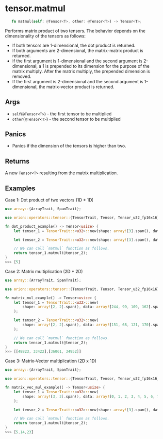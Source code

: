 # tensor.matmul

```rust 
   fn matmul(self: @Tensor<T>, other: @Tensor<T>) -> Tensor<T>;
```

Performs matrix product of two tensors.
The behavior depends on the dimensionality of the tensors as follows:
* If both tensors are 1-dimensional, the dot product is returned.
* If both arguments are 2-dimensional, the matrix-matrix product is returned.
* If the first argument is 1-dimensional and the second argument is 2-dimensional, a 1 is prepended to its dimension for the purpose of the matrix multiply. After the matrix multiply, the prepended dimension is removed.
* If the first argument is 2-dimensional and the second argument is 1-dimensional, the matrix-vector product is returned.

## Args

* `self`(`@Tensor<T>`) - the first tensor to be multiplied
* `other`(`@Tensor<T>`) - the second tensor to be multiplied

## Panics

* Panics if the dimension of the tensors is higher than two.

## Returns

A new `Tensor<T>` resulting from the matrix multiplication.

## Examples

Case 1: Dot product of two vectors (1D \* 1D)

```rust
use array::{ArrayTrait, SpanTrait};

use orion::operators::tensor::{TensorTrait, Tensor, Tensor_u32_fp16x16};

fn dot_product_example() -> Tensor<usize> {
    let tensor_1 = TensorTrait::<u32>::new(shape: array![3].span(), data: array![0, 1, 2].span(),);

    let tensor_2 = TensorTrait::<u32>::new(shape: array![3].span(), data: array![0, 1, 2].span(),);

    // We can call `matmul` function as follows.
    return tensor_1.matmul(@tensor_2);
}
>>> [5]
```

Case 2: Matrix multiplication (2D \* 2D)

```rust
use array::{ArrayTrait, SpanTrait};

use orion::operators::tensor::{TensorTrait, Tensor, Tensor_u32_fp16x16};

fn matrix_mul_example() -> Tensor<usize> {
    let tensor_1 = TensorTrait::<u32>::new(
        shape: array![2, 2].span(), data: array![244, 99, 109, 162].span()
    );

    let tensor_2 = TensorTrait::<u32>::new(
        shape: array![2, 2].span(), data: array![151, 68, 121, 170].span()
    );

    // We can call `matmul` function as follows.
    return tensor_1.matmul(@tensor_2);
}
>>> [[48823, 33422],[36061, 34952]]
```

Case 3: Matrix-Vector multiplication (2D x 1D)

```rust
use array::{ArrayTrait, SpanTrait};

use orion::operators::tensor::{TensorTrait, Tensor, Tensor_u32_fp16x16};

fn matrix_vec_mul_example() -> Tensor<usize> {
    let tensor_1 = TensorTrait::<u32>::new(
        shape: array![3, 3].span(), data: array![0, 1, 2, 3, 4, 5, 6, 7, 8].span(),
    );

    let tensor_2 = TensorTrait::<u32>::new(shape: array![3].span(), data: array![0, 1, 2].span(),);

    // We can call `matmul` function as follows.
    return tensor_1.matmul(@tensor_2);
}
>>> [5,14,23]
```
